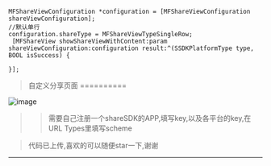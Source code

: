 
```
MFShareViewConfiguration *configuration = [MFShareViewConfiguration shareViewConfiguration];
//默认单行
configuration.shareType = MFShareViewTypeSingleRow;
 [MFShareView showShareViewWithContent:param shareViewConfiguration:configuration result:^(SSDKPlatformType type, BOOL isSuccess) {

}];
```
>自定义分享页面
==========

![image](https://github.com/Josin22/JSShareView/blob/master/Gif/gig.gif)   

>>需要自己注册一个shareSDK的APP,填写key,以及各平台的key,在URL Types里填写scheme

>代码已上传,喜欢的可以随便star一下,谢谢
-------
